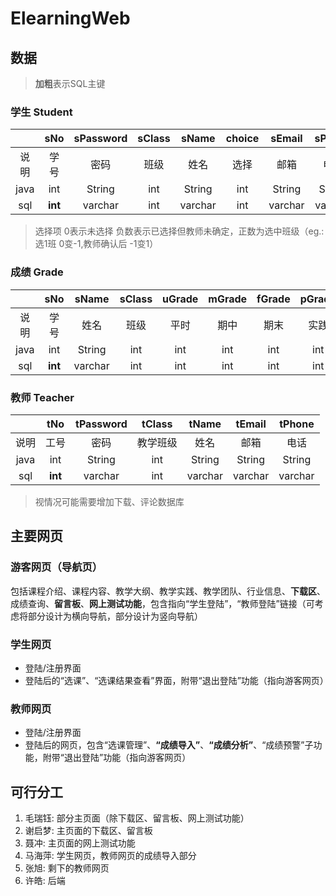 # ElearningWeb

## 数据
>**加粗**表示SQL主键
### 学生 Student
|       | sNo | sPassword | sClass | sName | choice | sEmail|sPhone 
|:-----:|:---:|:---------:|:------:|:-----:|:------:|:-----:|:-----:
|说明    |学号 | 密码      |班级    |姓名    |选择    |邮箱   |电话    
|java   | int |  String   |int     |String |int     |String |String 
|sql    |**int**| varchar |int     |varchar|int     |varchar|varchar
> 选择项 0表示未选择 负数表示已选择但教师未确定，正数为选中班级（eg.:选1班 0变-1,教师确认后 -1变1）

### 成绩 Grade
|       | sNo | sName | sClass |uGrade|mGrade|fGrade|pGrade|overGrade|
|:-----:|:---:|:-----:|:------:|:-----:|:-----:|:----:|:-----:|:--------:|
|说明    |学号 |姓名   |班级     |平时   |期中   |期末  |实践    | 总成绩    |
|java   | int |String |int     |int    |int    |int   |int    |int       |
|sql    |**int**|varchar|int   |int    |int    |int   |int    |int       |

### 教师 Teacher
|       | tNo | tPassword | tClass | tName | tEmail |tPhone |
|:-----:|:---:|:---------:|:------:|:-----:|:------:|:-----:|
|说明    |工号 |  密码     |教学班级 |姓名    |邮箱    |电话   |
|java   | int |  String   | int    |String | String |String |
|sql    |**int**| varchar | int    |varchar| varchar|varchar|

> 视情况可能需要增加下载、评论数据库

## 主要网页
### 游客网页（导航页）
  包括课程介绍、课程内容、教学大纲、教学实践、教学团队、行业信息、**下载区**、成绩查询、**留言板**、**网上测试功能**，包含指向“学生登陆”，“教师登陆”链接（可考虑将部分设计为横向导航，部分设计为竖向导航）

### 学生网页
+ 登陆/注册界面
+ 登陆后的“选课”、“选课结果查看”界面，附带“退出登陆”功能（指向游客网页）

### 教师网页
+ 登陆/注册界面
+ 登陆后的网页，包含“选课管理”、**“成绩导入”**、**“成绩分析”**、“成绩预警”子功能，附带“退出登陆”功能（指向游客网页）

## 可行分工
1. 毛瑞钰:	部分主页面（除下载区、留言板、网上测试功能）
2. 谢启梦:	主页面的下载区、留言板
3. 聂冲:		主页面的网上测试功能
4. 马海萍:	学生网页，教师网页的成绩导入部分
5. 张旭:		剩下的教师网页
6. 许皓:		后端
